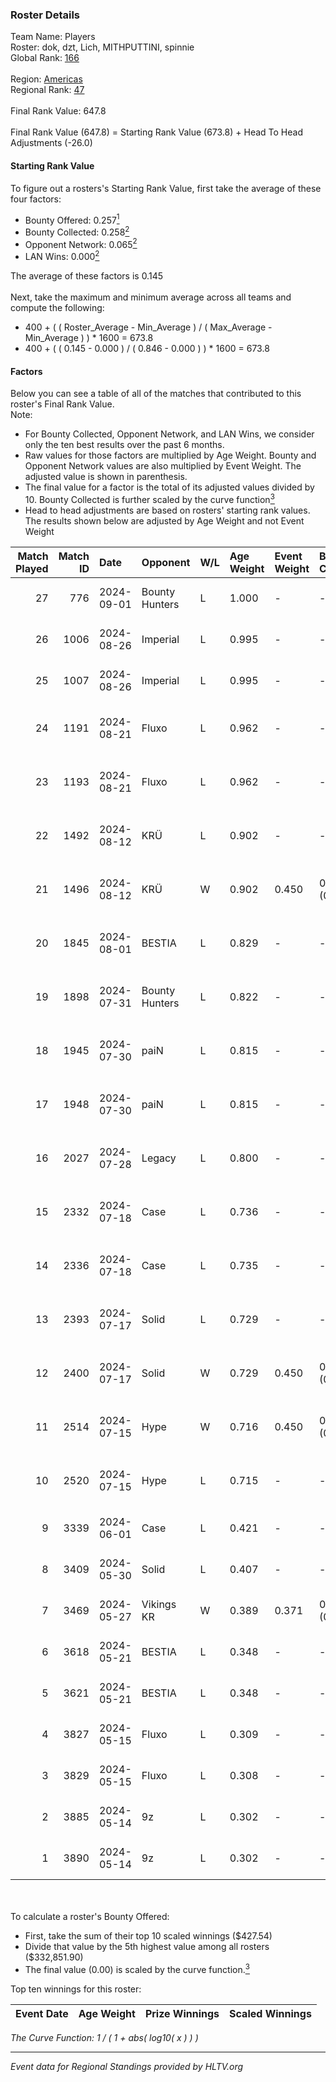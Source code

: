 ### Roster Details<br />
Team Name: Players<br />
Roster: dok, dzt, Lich, MITHPUTTINI, spinnie<br />
Global Rank: [166](../../standings_global_2024_09_26.md)<br />
<br />
Region: [Americas]( ../../standings_americas_2024_09_26.md)<br />
Regional Rank: [47]( ../../standings_americas_2024_09_26.md)<br />
<br />
Final Rank Value:  647.8<br />
<br />
Final Rank Value (647.8) = Starting Rank Value (673.8) + Head To Head Adjustments (-26.0)<br />

#### Starting Rank Value<br />
To figure out a rosters's Starting Rank Value, first take the average of these four factors:<br />
- Bounty Offered: 0.257[<sup>1</sup>](#table2)
- Bounty Collected: 0.258[<sup>2</sup>](#table1)
- Opponent Network: 0.065[<sup>2</sup>](#table1)
- LAN Wins: 0.000[<sup>2</sup>](#table1)

The average of these factors is 0.145<br />
<br />
Next, take the maximum and minimum average across all teams and compute the following:<br />
- 400 + ( ( Roster_Average - Min_Average ) / ( Max_Average - Min_Average ) ) * 1600 = 673.8
- 400 + ( ( 0.145 - 0.000 ) / ( 0.846 - 0.000 ) ) * 1600 = 673.8


#### Factors<br />
Below you can see a table of all of the matches that contributed to this roster's Final Rank Value.<br />
Note:<br />

- For Bounty Collected, Opponent Network, and LAN Wins, we consider only the ten best results over the past 6 months.
- Raw values for those factors are multiplied by Age Weight. Bounty and Opponent Network values are also multiplied by Event Weight. The adjusted value is shown in parenthesis.
- The final value for a factor is the total of its adjusted values divided by 10. Bounty Collected is further scaled by the curve function[<sup>3</sup>](#curveFunction)
- Head to head adjustments are based on rosters' starting rank values. The results shown below are adjusted by Age Weight and not Event Weight
<span id="table1"></span><br />


| Match Played | Match ID | Date       | Opponent       | W/L | Age Weight | Event Weight | Bounty Collected | Opponent Network | LAN Wins  | H2H Adj. | Roster                                |
| -: | -: | :- | :- | :- | :- | :- | :- | :- | :- | -: | :- |
|           27 |      776 | 2024-09-01 | Bounty Hunters | L   | 1.000      | -            | -                | -                | -         |   -10.01 | dok, dzt, Lich, MITHPUTTINI, spinnie  |
|           26 |     1006 | 2024-08-26 | Imperial       | L   | 0.995      | -            | -                | -                | -         |    -1.58 | dok, dzt, Lich, MITHPUTTINI, spinnie  |
|           25 |     1007 | 2024-08-26 | Imperial       | L   | 0.995      | -            | -                | -                | -         |    -1.61 | dok, dzt, Lich, MITHPUTTINI, spinnie  |
|           24 |     1191 | 2024-08-21 | Fluxo          | L   | 0.962      | -            | -                | -                | -         |    -3.48 | dok, dzt, MITHPUTTINI, s1cko, spinnie |
|           23 |     1193 | 2024-08-21 | Fluxo          | L   | 0.962      | -            | -                | -                | -         |    -3.60 | dok, dzt, MITHPUTTINI, s1cko, spinnie |
|           22 |     1492 | 2024-08-12 | KRÜ            | L   | 0.902      | -            | -                | -                | -         |    -9.22 | dok, dzt, MITHPUTTINI, s1cko, spinnie |
|           21 |     1496 | 2024-08-12 | KRÜ            | W   | 0.902      | 0.450        | 0.012 (0.005)    | 0.567 (0.230)    | 0 (0.000) |    19.64 | dok, dzt, MITHPUTTINI, s1cko, spinnie |
|           20 |     1845 | 2024-08-01 | BESTIA         | L   | 0.829      | -            | -                | -                | -         |    -4.43 | dok, dzt, MITHPUTTINI, s1cko, spinnie |
|           19 |     1898 | 2024-07-31 | Bounty Hunters | L   | 0.822      | -            | -                | -                | -         |    -6.62 | dok, dzt, MITHPUTTINI, s1cko, spinnie |
|           18 |     1945 | 2024-07-30 | paiN           | L   | 0.815      | -            | -                | -                | -         |    -0.25 | dok, dzt, MITHPUTTINI, s1cko, spinnie |
|           17 |     1948 | 2024-07-30 | paiN           | L   | 0.815      | -            | -                | -                | -         |    -0.25 | dok, dzt, MITHPUTTINI, s1cko, spinnie |
|           16 |     2027 | 2024-07-28 | Legacy         | L   | 0.800      | -            | -                | -                | -         |    -3.98 | dok, dzt, MITHPUTTINI, s1cko, spinnie |
|           15 |     2332 | 2024-07-18 | Case           | L   | 0.736      | -            | -                | -                | -         |    -5.59 | dok, dzt, MITHPUTTINI, s1cko, spinnie |
|           14 |     2336 | 2024-07-18 | Case           | L   | 0.735      | -            | -                | -                | -         |    -5.87 | dok, dzt, MITHPUTTINI, s1cko, spinnie |
|           13 |     2393 | 2024-07-17 | Solid          | L   | 0.729      | -            | -                | -                | -         |    -8.29 | dok, dzt, MITHPUTTINI, s1cko, spinnie |
|           12 |     2400 | 2024-07-17 | Solid          | W   | 0.729      | 0.450        | 0.006 (0.002)    | 0.652 (0.214)    | 0 (0.000) |    15.06 | dok, dzt, MITHPUTTINI, s1cko, spinnie |
|           11 |     2514 | 2024-07-15 | Hype           | W   | 0.716      | 0.450        | 0.018 (0.006)    | 0.460 (0.148)    | 0 (0.000) |    16.44 | dok, dzt, MITHPUTTINI, s1cko, spinnie |
|           10 |     2520 | 2024-07-15 | Hype           | L   | 0.715      | -            | -                | -                | -         |    -6.00 | dok, dzt, MITHPUTTINI, s1cko, spinnie |
|            9 |     3339 | 2024-06-01 | Case           | L   | 0.421      | -            | -                | -                | -         |    -2.98 | dok, dzt, leleo, spinnie, vhz         |
|            8 |     3409 | 2024-05-30 | Solid          | L   | 0.407      | -            | -                | -                | -         |    -3.68 | dok, dzt, leleo, spinnie, vhz         |
|            7 |     3469 | 2024-05-27 | Vikings KR     | W   | 0.389      | 0.371        | 0.004 (0.001)    | 0.370 (0.053)    | 0 (0.000) |     7.10 | beg0d, dok, dzt, spinnie, vhz         |
|            6 |     3618 | 2024-05-21 | BESTIA         | L   | 0.348      | -            | -                | -                | -         |    -1.85 | beg0d, dok, dzt, spinnie, vhz         |
|            5 |     3621 | 2024-05-21 | BESTIA         | L   | 0.348      | -            | -                | -                | -         |    -1.88 | beg0d, dok, dzt, spinnie, vhz         |
|            4 |     3827 | 2024-05-15 | Fluxo          | L   | 0.309      | -            | -                | -                | -         |    -1.34 | beg0d, dok, dzt, spinnie, vhz         |
|            3 |     3829 | 2024-05-15 | Fluxo          | L   | 0.308      | -            | -                | -                | -         |    -1.35 | beg0d, dok, dzt, spinnie, vhz         |
|            2 |     3885 | 2024-05-14 | 9z             | L   | 0.302      | -            | -                | -                | -         |    -0.20 | beg0d, dok, dzt, spinnie, vhz         |
|            1 |     3890 | 2024-05-14 | 9z             | L   | 0.302      | -            | -                | -                | -         |    -0.20 | beg0d, dok, dzt, spinnie, vhz         |

<br />
<span id="table2"></span><br />
To calculate a roster's Bounty Offered:<br />

- First, take the sum of their top 10 scaled winnings ($427.54)
- Divide that value by the 5th highest value among all rosters ($332,851.90)
- The final value (0.00) is scaled by the curve function.[<sup>3</sup>](#curveFunction)

Top ten winnings for this roster:<br />

| Event Date | Age Weight | Prize Winnings | Scaled Winnings |
| :- | -: | :- | :- |


<span id="curveFunction"></span>_The Curve Function: 1 / ( 1 + abs( log10( x ) ) )_<br />

---
_Event data for Regional Standings provided by HLTV.org_<br />
